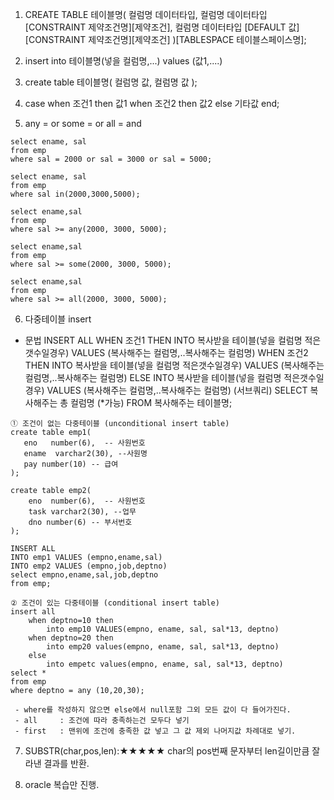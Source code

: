 1. CREATE TABLE 테이블명(
    컬럼명 데이터타입,
    컬럼명 데이터타입 [CONSTRAINT 제약조건명][제약조건],
    컬럼명 데이터타입 [DEFAULT 값] [CONSTRAINT 제약조건명][제약조건]
)[TABLESPACE 테이블스페이스명];

2. insert into 테이블명(넣을 컬럼명,...)
   values (값1,....)
   
3. create table 테이블명(
   컬럼명 값, 컬럼명 값 );
   
4. case when 조건1 then 값1
 		  when 조건2 then 값2
          else 기타값
          end;
          
5. any = or
   some = or
   all = and 
   
```
select ename, sal
from emp
where sal = 2000 or sal = 3000 or sal = 5000;

select ename, sal
from emp
where sal in(2000,3000,5000);

select ename,sal
from emp
where sal >= any(2000, 3000, 5000);

select ename,sal
from emp
where sal >= some(2000, 3000, 5000);

select ename,sal
from emp
where sal >= all(2000, 3000, 5000);
```

6. 다중테이블 insert
 - 문법
  INSERT ALL
 WHEN 조건1 THEN
 	 INTO 복사받을 테이블(넣을 컬럼명 적은갯수일경우) VALUES (복사해주는 컬럼명,..복사해주는 컬럼명)
 WHEN 조건2 THEN
  	INTO 복사받을 테이블(넣을 컬럼명 적은갯수일경우) VALUES (복사해주는 컬럼명,..복사해주는 컬럼명)
 ELSE
 	INTO 복사받을 테이블(넣을 컬럼명 적은갯수일경우) VALUES (복사해주는 컬럼명,..복사해주는 컬럼명)
    (서브쿼리)
  SELECT 복사해주는 총 컬럼명 (*가능)
  FROM 복사해주는 테이블명;

```
① 조건이 없는 다중테이블 (unconditional insert table)
create table emp1(
   eno   number(6),  -- 사원번호
   ename  varchar2(30), --사원명
   pay number(10) -- 급여
);

create table emp2(
    eno  number(6),  -- 사원번호
    task varchar2(30), --업무
    dno number(6) -- 부서번호
);

INSERT ALL
INTO emp1 VALUES (empno,ename,sal)
INTO emp2 VALUES (empno,job,deptno)
select empno,ename,sal,job,deptno
from emp;

② 조건이 있는 다중테이블 (conditional insert table)
insert all
    when deptno=10 then
        into emp10 VALUES(empno, ename, sal, sal*13, deptno)
    when deptno=20 then
        into emp20 values(empno, ename, sal, sal*13, deptno)
    else
        into empetc values(empno, ename, sal, sal*13, deptno)
select *
from emp
where deptno = any (10,20,30);

 - where를 작성하지 않으면 else에서 null포함 그외 모든 값이 다 들어가진다.
 - all     : 조건에 따라 충족하는건 모두다 넣기
 - first   : 맨위에 조건에 충족한 값 넣고 그 값 제외 나머지값 차례대로 넣기.
```

7. SUBSTR(char,pos,len):★★★★★
char의 pos번째 문자부터 len길이만큼 잘라낸 결과를 반환.

8. oracle 복습만 진행.
